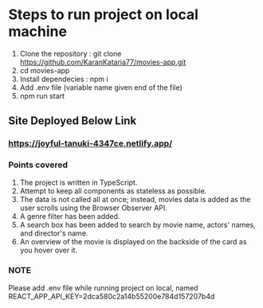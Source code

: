 # Steps to run project on local machine

1. Clone the repository : git clone https://github.com/KaranKataria77/movies-app.git
2. cd movies-app
3. Install dependecies : npm i
4. Add .env file (variable name given end of the file)
5. npm run start

## Site Deployed Below Link

### https://joyful-tanuki-4347ce.netlify.app/

### Points covered

1. The project is written in TypeScript.
2. Attempt to keep all components as stateless as possible.
3. The data is not called all at once; instead, movies data is added as the user scrolls using the Browser Observer API.
4. A genre filter has been added.
5. A search box has been added to search by movie name, actors' names, and director's name.
6. An overview of the movie is displayed on the backside of the card as you hover over it.

### NOTE

Please add .env file while running project on local, named REACT_APP_API_KEY=2dca580c2a14b55200e784d157207b4d 
